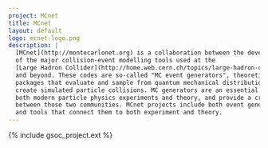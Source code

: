```yaml
---
project: MCnet
title: MCnet
layout: default
logo: mcnet-logo.png
description: |
  [MCnet](http://montecarlonet.org) is a collaboration between the developers
  of the major collision-event modelling tools used at the
  [Large Hadron Collider](http://home.web.cern.ch/topics/large-hadron-collider) (LHC)
  and beyond. These codes are so-called "MC event generators", theoretical physics
  packages that evaluate and sample from quantum mechanical distributions to
  create simulated particle collisions. MC generators are an essential component of
  both modern particle physics experiments and theory, and provide a crucial bridge
  between those two communities. MCnet projects include both event generators themselves,
  and tools that connect them to both experiment and theory.
---
```


{% include gsoc_project.ext %}
